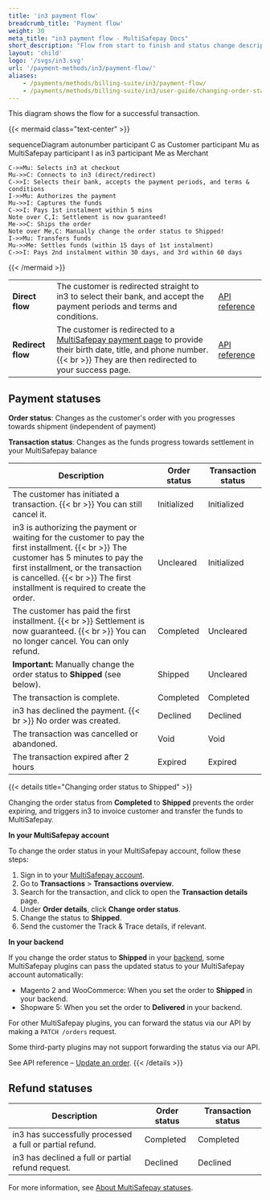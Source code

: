```yaml
---
title: 'in3 payment flow'
breadcrumb_title: 'Payment flow'
weight: 30
meta_title: "in3 payment flow - MultiSafepay Docs"
short_description: "Flow from start to finish and status change descriptions"
layout: 'child'
logo: '/svgs/in3.svg'
url: '/payment-methods/in3/payment-flow/'
aliases:
    - /payments/methods/billing-suite/in3/payment-flow/
    - /payments/methods/billing-suite/in3/user-guide/changing-order-status-to-shipped/
---
```


This diagram shows the flow for a successful transaction.

{{< mermaid class="text-center" >}}

sequenceDiagram
    autonumber
    participant C as Customer
    participant Mu as MultiSafepay
    participant I as in3
    participant Me as Merchant

    C->>Mu: Selects in3 at checkout
    Mu->>C: Connects to in3 (direct/redirect)
    C->>I: Selects their bank, accepts the payment periods, and terms & conditions
    I->>Mu: Authorizes the payment
    Mu->>I: Captures the funds
    C->>I: Pays 1st instalment within 5 mins
    Note over C,I: Settlement is now guaranteed!
    Me->>C: Ships the order
    Note over Me,C: Manually change the order status to Shipped! 
    I->>Mu: Transfers funds 
    Mu->>Me: Settles funds (within 15 days of 1st instalment)
    C->>I: Pays 2nd instalment within 30 days, and 3rd within 60 days 

{{< /mermaid >}}
&nbsp;  

|  |  |  |
|---|---|---|
| **Direct flow** | The customer is redirected straight to in3 to select their bank, and accept the payment periods and terms and conditions. | [API reference](/api/#in3---direct) |
| **Redirect flow** | The customer is redirected to a [MultiSafepay payment page](/payment-pages/) to provide their birth date, title, and phone number. {{< br >}} They are then redirected to your success page. | [API reference](/api/#in3---redirect) |

## Payment statuses

**Order status**: Changes as the customer's order with you progresses towards shipment (independent of payment)

**Transaction status**: Changes as the funds progress towards settlement in your MultiSafepay balance

| Description | Order status | Transaction status |
|---|---|---|
| The customer has initiated a transaction. {{< br >}} You can still cancel it. | Initialized   | Initialized  |
| in3 is authorizing the payment or waiting for the customer to pay the first installment. {{< br >}} The customer has 5 minutes to pay the first installment, or the transaction is cancelled. {{< br >}} The first installment is required to create the order. | Uncleared  | Initialized  |
| The customer has paid the first installment. {{< br >}} Settlement is now guaranteed. {{< br >}} You can no longer cancel. You can only refund. | Completed  | Uncleared  |
| **Important:** Manually change the order status to **Shipped** (see below).  | Shipped | Uncleared | 
| The transaction is complete. | Completed | Completed |
| in3 has declined the payment. {{< br >}} No order was created. | Declined | Declined |
| The transaction was cancelled or abandoned. | Void | Void |
| The transaction expired after 2 hours | Expired | Expired |

{{< details title="Changing order status to Shipped" >}}

Changing the order status from **Completed** to **Shipped** prevents the order expiring, and triggers in3 to invoice customer and transfer the funds to MultiSafepay. 

**In your MultiSafepay account**

To change the order status in your MultiSafepay account, follow these steps:

1. Sign in to your [MultiSafepay account](https://merchant.multisafepay.com).
2. Go to **Transactions** > **Transactions overview**.
3. Search for the transaction, and click to open the **Transaction details** page. 
4. Under **Order details**, click **Change order status**. 
5. Change the status to **Shipped**.
6. Send the customer the Track & Trace details, if relevant.

**In your backend**

If you change the order status to **Shipped** in your [backend](/getting-started/glossary/#backend), some MultiSafepay plugins can pass the updated status to your MultiSafepay account automatically:

- Magento 2 and WooCommerce: When you set the order to **Shipped** in your backend.
- Shopware 5: When you set the order to **Delivered** in your backend.

For other MultiSafepay plugins, you can forward the status via our API by making a `PATCH /orders` request. 

Some third-party plugins may not support forwarding the status via our API. 

See API reference – [Update an order](/api/#update-an-order).
{{< /details >}}

## Refund statuses

| Description  | Order status      | Transaction status |
|----|-----|-----|
| in3 has successfully processed a full or partial refund. | Completed    | Completed   |
| in3 has declined a full or partial refund request.  | Declined      | Declined   |

For more information, see [About MultiSafepay statuses](/payments/multisafepay-statuses/).
